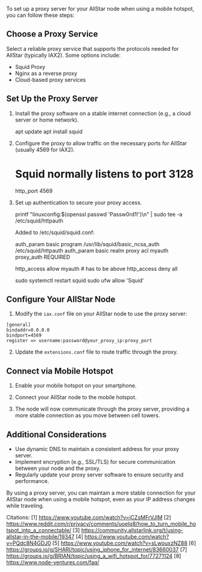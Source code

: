To set up a proxy server for your AllStar node when using a mobile hotspot, you can follow these steps:

## Choose a Proxy Service

Select a reliable proxy service that supports the protocols needed for AllStar (typically IAX2). Some options include:

- Squid Proxy
- Nginx as a reverse proxy
- Cloud-based proxy services

## Set Up the Proxy Server

1. Install the proxy software on a stable internet connection (e.g., a cloud server or home network).

   apt update
   apt install squid

2. Configure the proxy to allow traffic on the necessary ports for AllStar (usually 4569 for IAX2).

   # Squid normally listens to port 3128
   http_port 4569 

3. Set up authentication to secure your proxy access.

   printf "linuxconfig:$(openssl passwd 'Passw0rd1!')\n" | sudo tee -a /etc/squid/httpauth

   Added to /etc/squid/squid.conf:

   auth_param basic program /usr/lib/squid/basic_ncsa_auth /etc/squid/httpauth
   auth_param basic realm proxy
   acl myauth proxy_auth REQUIRED


   http_access allow myauth    # has to be above http_access deny all


   sudo systemctl restart squid
   sudo ufw allow 'Squid'

   

   

## Configure Your AllStar Node

1. Modify the `iax.conf` file on your AllStar node to use the proxy server:

```
[general]
bindaddr=0.0.0.0
bindport=4569
register => username:password@your_proxy_ip:proxy_port
```

2. Update the `extensions.conf` file to route traffic through the proxy.

## Connect via Mobile Hotspot

1. Enable your mobile hotspot on your smartphone.

2. Connect your AllStar node to the mobile hotspot.

3. The node will now communicate through the proxy server, providing a more stable connection as you move between cell towers.

## Additional Considerations

- Use dynamic DNS to maintain a consistent address for your proxy server.
- Implement encryption (e.g., SSL/TLS) for secure communication between your node and the proxy.
- Regularly update your proxy server software to ensure security and performance.

By using a proxy server, you can maintain a more stable connection for your AllStar node when using a mobile hotspot, even as your IP address changes while traveling.

Citations:
[1] https://www.youtube.com/watch?v=iCZsMFrVJlM
[2] https://www.reddit.com/r/privacy/comments/uoelq8/how_to_turn_mobile_hotspot_into_a_connectable/
[3] https://community.allstarlink.org/t/using-allstar-in-the-mobile/19347
[4] https://www.youtube.com/watch?v=PQdc8N4GDJ0
[5] https://www.youtube.com/watch?v=sLwouxzNZ88
[6] https://groups.io/g/SHARI/topic/using_iphone_for_internet/83660037
[7] https://groups.io/g/BRIAN/topic/using_a_wifi_hotspot_for/77271124
[8] https://www.node-ventures.com/faq/

